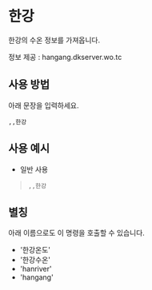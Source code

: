 # 한강
한강의 수온 정보를 가져옵니다.

정보 제공 : hangang.dkserver.wo.tc

## 사용 방법
아래 문장을 입력하세요.
```
,,한강
```

## 사용 예시
* 일반 사용
> `,,한강`

## 별칭
아래 이름으로도 이 명령을 호출할 수 있습니다.

* '한강온도'
* '한강수온'
* 'hanriver'
* 'hangang'